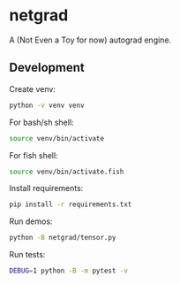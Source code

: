# netgrad

A (Not Even a Toy for now) autograd engine.


## Development

Create venv:
```bash
python -v venv venv
```

For bash/sh shell:
```bash
source venv/bin/activate
```

For fish shell:
```bash
source venv/bin/activate.fish
```

Install requirements:
```bash
pip install -r requirements.txt
```

Run demos:
```bash
python -B netgrad/tensor.py
```

Run tests:
```bash
DEBUG=1 python -B -m pytest -v
```
